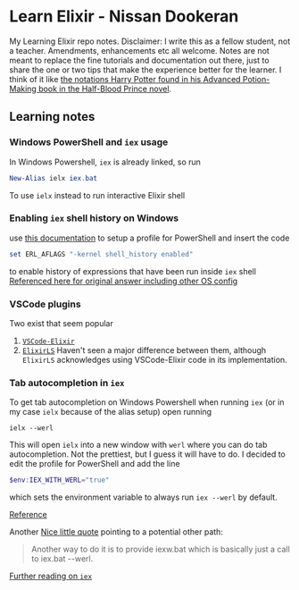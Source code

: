 # Learn Elixir - Nissan Dookeran

My Learning Elixir repo notes. Disclaimer: I write this as a fellow student, not a teacher. Amendments, enhancements etc all welcome. Notes are not meant to replace the fine tutorials and documentation out there, just to share the one or two tips that make the experience better for the learner. I think of it like [the notations Harry Potter found in his Advanced Potion-Making book in the Half-Blood Prince novel](https://harrypotter.fandom.com/wiki/Severus_Snape%27s_copy_of_Advanced_Potion-Making).

## Learning notes

### Windows PowerShell and `iex` usage

In Windows Powershell, `iex` is already linked, so run

```PowerShell
New-Alias ielx iex.bat
```

To use `ielx` instead to run interactive Elixir shell

### Enabling `iex` shell history on Windows

use [this documentation](https://docs.microsoft.com/en-us/powershell/module/microsoft.powershell.core/about/about_profiles?view=powershell-6) to setup a profile for PowerShell and insert the code

```PowerShell
set ERL_AFLAGS "-kernel shell_history enabled"
```

to enable history of expressions that have been run inside `iex` shell [Referenced here for original answer including other OS config](https://stackoverflow.com/questions/45405070/how-do-i-save-iex-history)

### VSCode plugins

Two exist that seem popular

1. [`VSCode-Elixir`](https://marketplace.visualstudio.com/items?itemName=mjmcloug.vscode-elixir)
2. [`ElixirLS`](https://github.com/JakeBecker/vscode-elixir-ls)
   Haven't seen a major difference between them, although `ElixirLS` acknowledges using VSCode-Elixir code in its implementation.

### Tab autocompletion in `iex`

To get tab autocompletion on Windows Powershell when running `iex` (or in my case `ielx` because of the alias setup) open running

```
ielx --werl
```

This will open `ielx` into a new window with `werl` where you can do tab autocompletion. Not the prettiest, but I guess it will have to do.
I decided to edit the profile for PowerShell and add the line

```PowerShell
$env:IEX_WITH_WERL="true"
```

which sets the environment variable to always run `iex --werl` by default.

[Reference](https://elixirforum.com/t/running-a-mix-application-in-iex-with-the-werl-option/4686)

Another [Nice little quote](https://github.com/elixir-lang/elixir/issues/2682) pointing to a potential other path:

> Another way to do it is to provide iexw.bat which is basically just a call to iex.bat --werl.

[Further reading on `iex`](https://hexdocs.pm/iex/IEx.html)
